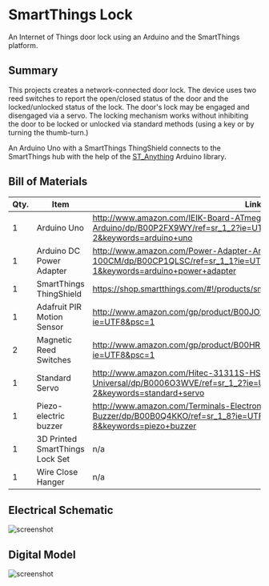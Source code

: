 # SmartThings Lock

An Internet of Things door lock using an Arduino and the SmartThings platform.

## Summary

This projects creates a network-connected door lock. The device uses two reed switches to report the open/closed status of the door and the locked/unlocked status of the lock. The door's lock may be engaged and disengaged via a servo. The locking mechanism works without inhibiting the door to be locked or unlocked via standard methods (using a key or by turning the thumb-turn.)

An Arduino Uno with a SmartThings ThingShield connects to the SmartThings hub with the help of the [ST_Anything](https://github.com/DanielOgorchock/ST_Anything) Arduino library.

## Bill of Materials

| Qty. | Item | Link |
| --- | --- | --- |
| 1 | Arduino Uno | http://www.amazon.com/IEIK-Board-ATmega328P-Cable-Arduino/dp/B00P2FX9WY/ref=sr_1_2?ie=UTF8&qid=1426149161&sr=8-2&keywords=arduino+uno |
| 1 | Arduino DC Power Adapter | http://www.amazon.com/Power-Adapter-Arduino-2-Flat-Pin-100CM/dp/B00CP1QLSC/ref=sr_1_1?ie=UTF8&qid=1426149355&sr=8-1&keywords=arduino+power+adapter |
| 1 | SmartThings ThingShield | https://shop.smartthings.com/#!/products/smartthings-shield-arduino |
| 1 | Adafruit PIR Motion Sensor | http://www.amazon.com/gp/product/B00JOZTAC6/ref=oh_aui_detailpage_o00_s00?ie=UTF8&psc=1 |
| 2 | Magnetic Reed Switches | http://www.amazon.com/gp/product/B00HR8CT8E/ref=oh_aui_detailpage_o00_s00?ie=UTF8&psc=1 |
| 1 | Standard Servo | http://www.amazon.com/Hitec-31311S-HS-311-Standard-Universal/dp/B0006O3WVE/ref=sr_1_2?ie=UTF8&qid=1426149512&sr=8-2&keywords=standard+servo |
| 1 | Piezo-electric buzzer | http://www.amazon.com/Terminals-Electronic-Continuous-Sound-Buzzer/dp/B00B0Q4KKO/ref=sr_1_8?ie=UTF8&qid=1426149482&sr=8-8&keywords=piezo+buzzer |
| 1 | 3D Printed SmartThings Lock Set | n/a |
| 1 | Wire Close Hanger | n/a |

## Electrical Schematic

![screenshot](fritzing/SmartThings%20Lock%20Fritzing.jpg)

## Digital Model

![screenshot](solidworks/SmartThings%20Lock%20Solidworks.jpg)
